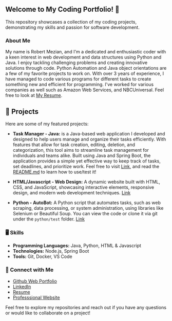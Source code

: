 ## Welcome to My Coding Portfolio! 👋

This repository showcases a collection of my coding projects, demonstrating my skills and passion for software development. 

### About Me

My name is Robert Mezian, and I'm a dedicated and enthusiastic coder with a keen interest in web development and data structures using Python and Java. I enjoy tackling challenging problems and creating innovative solutions through code. Python Automation and Java object orientations are a few of my favorite projects to work on. With over 3 years of experience, I have managed to code various programs for different tasks to create something new and efficient for programming. I've worked for various companies as well such as Amazon Web Services, and NBCUniversal. Feel free to look at [My Resume](https://github.com/user-attachments/files/17630384/2024_ResumeRobertMezian.pdf). 


## 📒 Projects 

Here are some of my featured projects:

*   **Task Manager - Java:** is a Java-based web application I developed and designed to help users manage and organize their tasks efficiently. With features that allow for task creation, editing, deletion, and categorization, this tool aims to streamline task management for individuals and teams alike. Built using Java and Spring Boot, the application provides a simple yet effective way to keep track of tasks, set deadlines, and prioritize work. Feel free to visit [Link](https://github.com/ramezian1/taskmanager), and read the [README.md](https://github.com/ramezian1/taskmanager/blob/main/README.md) to learn how to use/test it!
   
*   **HTML/Javascript - Web Design:** A dynamic website built with HTML, CSS, and JavaScript, showcasing interactive elements, responsive design, and modern web development techniques. [Link](html/index.html)
  
*   **Python - AutoBot:** A Python script that automates tasks, such as web scraping, data processing, or system administration, using libraries like Selenium or Beautiful Soup. You can view the code or clone it via git under the `python/test` folder. [Link](https://github.com/ramezian1/ramezian1.github.io/tree/main/python)
  

### 🖥️ Skills

*   **Programming Languages:** Java, Python, HTML & Javascript
*   **Technologies:** Node.js, Spring Boot
*   **Tools:** Git, Docker, VS Code

### 📝 Connect with Me

*   [Github Web Portfolio](https://ramezian1.github.io/)
*   [LinkedIn](https://www.linkedin.com/in/robert-mezian/)
*   [Resume](https://github.com/user-attachments/files/17630384/2024_ResumeRobertMezian.pdf)
*   [Professsional Website](https://robertmezian.com/)


Feel free to explore my repositories and reach out if you have any questions or would like to collaborate on a project!
